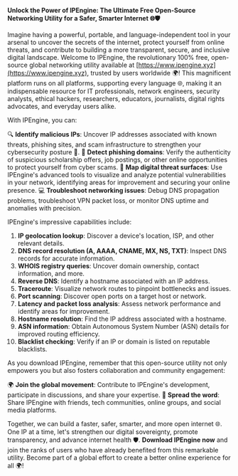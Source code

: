 **Unlock the Power of IPEngine: The Ultimate Free Open-Source Networking Utility for a Safer, Smarter Internet 🌐🛡️**

Imagine having a powerful, portable, and language-independent tool in your arsenal to uncover the secrets of the internet, protect yourself from online threats, and contribute to building a more transparent, secure, and inclusive digital landscape. Welcome to IPEngine, the revolutionary 100% free, open-source global networking utility available at [https://www.ipengine.xyz](https://www.ipengine.xyz), trusted by users worldwide 🌍! This magnificent platform runs on all platforms, supporting every language 🌐, making it an indispensable resource for IT professionals, network engineers, security analysts, ethical hackers, researchers, educators, journalists, digital rights advocates, and everyday users alike.

With IPEngine, you can:

🔍 **Identify malicious IPs**: Uncover IP addresses associated with known threats, phishing sites, and scam infrastructure to strengthen your cybersecurity posture 🔐.
📡 **Detect phishing domains**: Verify the authenticity of suspicious scholarship offers, job postings, or other online opportunities to protect yourself from cyber scams.
🚀 **Map digital threat surfaces**: Use IPEngine's advanced tools to visualize and analyze potential vulnerabilities in your network, identifying areas for improvement and securing your online presence.
💻 **Troubleshoot networking issues**: Debug DNS propagation problems, troubleshoot VPN packet loss, or monitor DNS uptime and anomalies with precision.

IPEngine's impressive capabilities include:

1. **IP geolocation lookup**: Discover a device's location, ISP, and other relevant details.
2. **DNS record resolution (A, AAAA, CNAME, MX, NS, TXT)**: Inspect DNS records for accurate information.
3. **WHOIS registry queries**: Uncover domain ownership, contact information, and more.
4. **Reverse DNS**: Identify a hostname associated with an IP address.
5. **Traceroute**: Visualize network routes to pinpoint bottlenecks and issues.
6. **Port scanning**: Discover open ports on a target host or network.
7. **Latency and packet loss analysis**: Assess network performance and identify areas for improvement.
8. **Hostname resolution**: Find the IP address associated with a hostname.
9. **ASN information**: Obtain Autonomous System Number (ASN) details for improved routing efficiency.
10. **Blacklist checking**: Verify if an IP or domain is listed on reputable blacklists.

As you download IPEngine, remember that this open-source utility not only empowers you but also fosters collaboration and community engagement:

🌍 **Join the global movement**: Contribute to IPEngine's development, participate in discussions, and share your expertise.
📢 **Spread the word**: Share IPEngine with friends, tech communities, online groups, and social media platforms.

Together, we can build a faster, safer, smarter, and more open internet 🌐. One IP at a time, let's strengthen our digital sovereignty, promote transparency, and advance internet health 🛡️. **Download IPEngine now** and join the ranks of users who have already benefited from this remarkable utility. Become part of a global effort to create a better online experience for all 🌍!